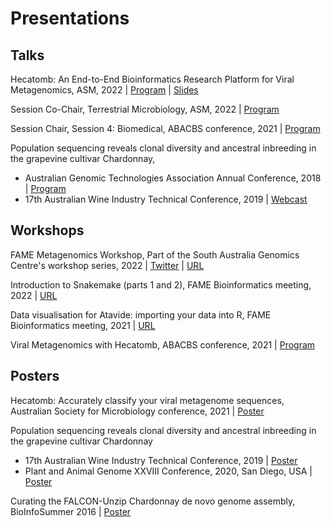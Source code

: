 # Presentations

## Talks

Hecatomb: An End-to-End Bioinformatics Research Platform for Viral Metagenomics, ASM, 2022 |
[Program](/docs/Program_ASM2022.pdf) | [Slides](https://cloudstor.aarnet.edu.au/plus/s/AfMYay7EQMEbAjF)

Session Co-Chair, Terrestrial Microbiology, ASM, 2022 |
[Program](/docs/Program_ASM2022.pdf)

Session Chair, Session 4: Biomedical, ABACBS conference, 2021 | 
[Program](/docs/Program_ABACBS2021.pdf)

Population sequencing reveals clonal diversity and ancestral inbreeding in the grapevine cultivar
Chardonnay,
- Australian Genomic Technologies Association Annual Conference, 2018 | 
  [Program](/docs/AGTA-2018-Draft-Program-V5.pdf)
- 17th Australian Wine Industry Technical Conference, 2019 | 
  [Webcast](bit.ly/2ytanb6)
    
## Workshops

FAME Metagenomics Workshop, Part of the South Australia Genomics Centre's workshop series, 2022 |
  [Twitter](https://twitter.com/SA_genomics/status/1539053100316913664) | 
  [URL](https://bioinf.cc/workshop2022)

Introduction to Snakemake (parts 1 and 2), FAME Bioinformatics meeting, 2022 | 
  [URL](https://fame.flinders.edu.au/blog/2022/05/10/snakemake-intro)

Data visualisation for Atavide: importing your data into R, FAME Bioinformatics meeting, 2021 |
  [URL](https://fame.flinders.edu.au/blog/2021/09/24/atavide-import)

Viral Metagenomics with Hecatomb, ABACBS conference, 2021 | 
  [Program](/docs/Program_ABACBS2021.pdf)

## Posters

Hecatomb: Accurately classify your viral metagenome sequences, Australian Society for Microbiology conference, 2021 | 
  [Poster](/docs/Hecatomb_ASM2021.png)
  
Population sequencing reveals clonal diversity and ancestral inbreeding in the grapevine cultivar Chardonnay 
- 17th Australian Wine Industry Technical Conference, 2019 | 
  [Poster](/docs/30-Chardonnay-genome.pdf)
- Plant and Animal Genome XXVIII Conference, 2020, San Diego, USA |
  [Poster](/docs/30-Chardonnay-genome.pdf)
  
Curating the FALCON-Unzip Chardonnay de novo genome assembly, BioInfoSummer 2016 | 
  [Poster](/docs/Roach-Bioinfosummer-2016.pdf)
    